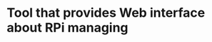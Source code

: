 Tool that provides Web interface about RPi managing
===================================================